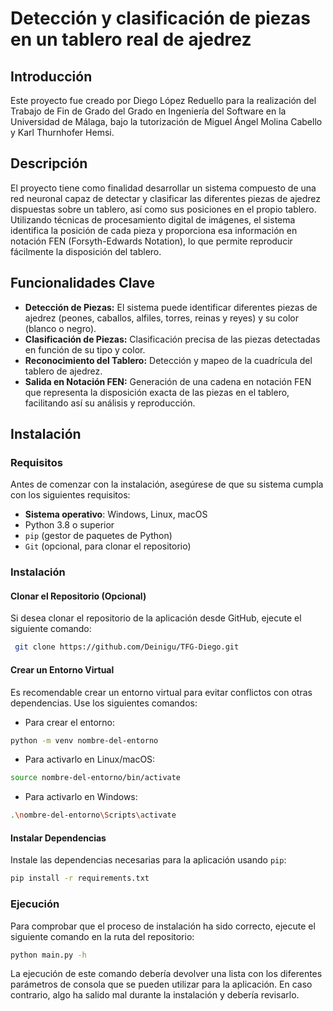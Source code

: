 # Detección y clasificación de piezas en un tablero real de ajedrez
## Introducción

Este proyecto fue creado por Diego López Reduello para la realización del Trabajo de Fin de Grado del Grado en Ingeniería del Software en la Universidad de Málaga, bajo la tutorización de Miguel Ángel Molina Cabello y Karl Thurnhofer Hemsi.
## Descripción

El proyecto tiene como finalidad desarrollar un sistema compuesto de una red neuronal capaz de detectar y clasificar las diferentes piezas de ajedrez dispuestas sobre un tablero, así como sus posiciones en el propio tablero. Utilizando técnicas de procesamiento digital de imágenes, el sistema identifica la posición de cada pieza y proporciona esa información en notación FEN (Forsyth-Edwards Notation), lo que permite reproducir fácilmente la disposición del tablero.
## Funcionalidades Clave

- **Detección de Piezas:** El sistema puede identificar diferentes piezas de ajedrez (peones, caballos, alfiles, torres, reinas y reyes) y su color (blanco o negro). 
- **Clasificación de Piezas:** Clasificación precisa de las piezas detectadas en función de su tipo y color. 
- **Reconocimiento del Tablero:** Detección y mapeo de la cuadrícula del tablero de ajedrez. 
- **Salida en Notación FEN:** Generación de una cadena en notación FEN que representa la disposición exacta de las piezas en el tablero, facilitando así su análisis y reproducción.
## Instalación
### Requisitos 

Antes de comenzar con la instalación, asegúrese de que su sistema cumpla con los siguientes requisitos: 

- **Sistema operativo**: Windows, Linux, macOS 
- Python 3.8 o superior 
- `pip` (gestor de paquetes de Python) 
- `Git` (opcional, para clonar el repositorio) 
### Instalación 
#### Clonar el Repositorio (Opcional) 

Si desea clonar el repositorio de la aplicación desde GitHub, ejecute el siguiente comando: 
```bash
 git clone https://github.com/Deinigu/TFG-Diego.git
 ```
#### Crear un Entorno Virtual

Es recomendable crear un entorno virtual para evitar conflictos con otras dependencias. Use los siguientes comandos:

- Para crear el entorno:

```bash
python -m venv nombre-del-entorno
 ```

- Para activarlo en Linux/macOS:

```bash
source nombre-del-entorno/bin/activate
 ```

- Para activarlo en Windows:

```bash
.\nombre-del-entorno\Scripts\activate
```
#### Instalar Dependencias

Instale las dependencias necesarias para la aplicación usando `pip`:

```bash
pip install -r requirements.txt
```
### Ejecución

Para comprobar que el proceso de instalación ha sido correcto, ejecute el siguiente comando en la ruta del repositorio:

```bash
python main.py -h
```

La ejecución de este comando debería devolver una lista con los diferentes parámetros de consola que se pueden utilizar para la aplicación. En caso contrario, algo ha salido mal durante la instalación y debería revisarlo.
